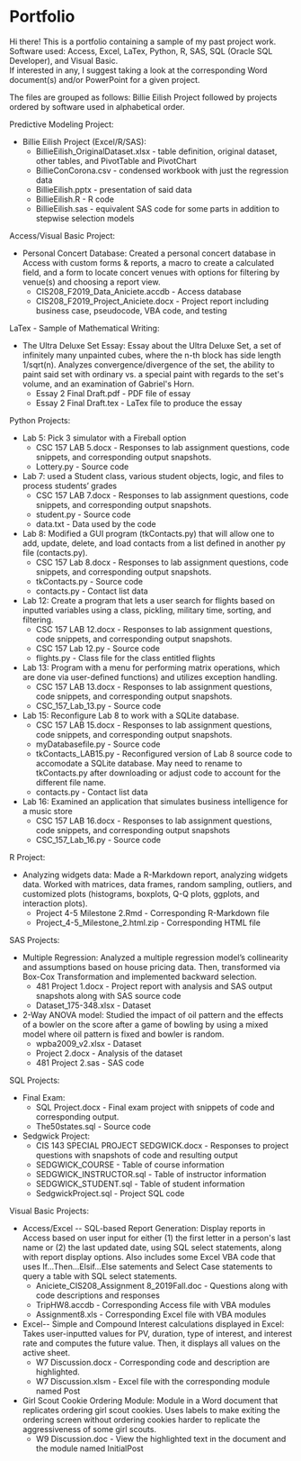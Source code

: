 # Portfolio
Hi there! This is a portfolio containing a sample of my past project work.  
Software used: Access, Excel, LaTex, Python, R, SAS, SQL (Oracle SQL Developer), and Visual Basic.  
If interested in any, I suggest taking a look at the corresponding Word document(s) and/or PowerPoint for a given project.  

The files are grouped as follows: Billie Eilish Project followed by projects ordered by software used in alphabetical order.  
  
Predictive Modeling Project:
  - Billie Eilish Project (Excel/R/SAS):
      - BillieEilish_OriginalDataset.xlsx  - table definition, original dataset, other tables, and PivotTable and PivotChart
      - BillieConCorona.csv - condensed workbook with just the regression data
      - BillieEilish.pptx - presentation of said data
      - BillieEilish.R - R code
      - BillieEilish.sas - equivalent SAS code for some parts in addition to stepwise selection models

Access/Visual Basic Project: 
  - Personal Concert Database: Created a personal concert database in Access with custom forms & reports, a macro to create a calculated field, and a form to locate concert venues with options for filtering by venue(s) and choosing a report view. 
      - CIS208_F2019_Data_Aniciete.accdb - Access database
      - CIS208_F2019_Project_Aniciete.docx - Project report including business case, pseudocode, VBA code, and testing

LaTex - Sample of Mathematical Writing:
  - The Ultra Deluxe Set Essay: Essay about the Ultra Deluxe Set, a set of infinitely many unpainted cubes, where the n-th block has side length 1/sqrt(n). Analyzes convergence/divergence of the set, the ability to paint said set with ordinary vs. a special paint with regards to the set's volume, and an examination of Gabriel's Horn.
    - Essay 2 Final Draft.pdf - PDF file of essay
    - Essay 2 Final Draft.tex - LaTex file to produce the essay

Python Projects:
  - Lab 5: Pick 3 simulator with a Fireball option
      - CSC 157 LAB 5.docx - Responses to lab assignment questions, code snippets, and corresponding output snapshots.
      - Lottery.py - Source code
  - Lab 7: used a Student class, various student objects, logic, and files to process students’ grades
      - CSC 157 LAB 7.docx - Responses to lab assignment questions, code snippets, and corresponding output snapshots.
      - student.py - Source code
      - data.txt - Data used by the code
  - Lab 8: Modified a GUI program (tkContacts.py) that will allow one to add, update, delete, and load contacts from a list defined in another py file (contacts.py).
      - CSC 157 Lab 8.docx - Responses to lab assignment questions, code snippets, and corresponding output snapshots.
      - tkContacts.py - Source code
      - contacts.py - Contact list data
  - Lab 12: Create a program that lets a user search for flights based on inputted variables using a class, pickling, military time, sorting, and filtering.
      - CSC 157 LAB 12.docx - Responses to lab assignment questions, code snippets, and corresponding output snapshots.
      - CSC 157 Lab 12.py - Source code
      - flights.py - Class file for the class entitled flights
  - Lab 13: Program with a menu for performing matrix operations, which are done via user-defined functions) and utilizes exception handling.
      - CSC 157 LAB 13.docx - Responses to lab assignment questions, code snippets, and corresponding output snapshots.
      - CSC_157_Lab_13.py - Source code
  - Lab 15: Reconfigure Lab 8 to work with a SQLite database.
      - CSC 157 LAB 15.docx - Responses to lab assignment questions, code snippets, and corresponding output snapshots.
      - myDatabasefile.py - Source code
      - tkContacts_LAB15.py - Reconfigured version of Lab 8 source code to accomodate a SQLite database. May need to rename to tkContacts.py after downloading or adjust code to account for the different file name.
      - contacts.py - Contact list data
  - Lab 16: Examined an application that simulates business intelligence for a music store
      - CSC 157 LAB 16.docx - Responses to lab assignment questions, code snippets, and corresponding output snapshots
      - CSC_157_Lab_16.py - Source code
 
 R Project:
  - Analyzing widgets data: Made a R-Markdown report, analyzing widgets data. Worked with matrices, data frames, random sampling, outliers, and customized plots (histograms, boxplots, Q-Q plots, ggplots, and interaction plots).
      - Project 4-5 Milestone 2.Rmd - Corresponding R-Markdown file
      - Project_4-5_Milestone_2.html.zip - Corresponding HTML file
 
SAS Projects:
  - Multiple Regression: Analyzed a multiple regression model’s collinearity and assumptions based on house pricing data. Then, transformed via Box-Cox Transformation and implemented backward selection.
      - 481 Project 1.docx - Project report with analysis and SAS output snapshots along with SAS source code
      - Dataset_175-348.xlsx - Dataset
  - 2-Way ANOVA model: Studied the impact of oil pattern and the effects of a bowler on the score after a game of bowling by using a mixed model where oil pattern is fixed and bowler is random.
      - wpba2009_v2.xlsx - Dataset
      - Project 2.docx - Analysis of the dataset
      - 481 Project 2.sas - SAS code

SQL Projects:
  - Final Exam:
      - SQL Project.docx - Final exam project with snippets of code and corresponding output.
      - The50states.sql - Source code
  - Sedgwick Project:
      - CIS 143 SPECIAL PROJECT SEDGWICK.docx - Responses to project questions with snapshots of code and resulting output
      - SEDGWICK_COURSE - Table of course information
      - SEDGWICK_INSTRUCTOR.sql - Table of instructor information
      - SEDGWICK_STUDENT.sql - Table of student information
      - SedgwickProject.sql - Project SQL code
    
 Visual Basic Projects:
  - Access/Excel -- SQL-based Report Generation: Display reports in Access based on user input for either (1) the first letter in a person's last name or (2) the last updated date, using SQL select statements, along with report display options. Also includes some Excel VBA code that uses If...Then...Elsif...Else satements and Select Case statements to query a table with SQL select statements.
      - Aniciete_CIS208_Assignment 8_2019Fall.doc - Questions along with code descriptions and responses
      - TripHW8.accdb - Corresponding Access file with VBA modules
      - Assignment8.xls - Corresponding Excel file with VBA modules
  - Excel-- Simple and Compound Interest calculations displayed in Excel: Takes user-inputted values for PV, duration, type of interest, and interest rate and computes the future value. Then, it displays all values on the active sheet.
      - W7 Discussion.docx - Corresponding code and description are highlighted.
      - W7 Discussion.xlsm - Excel file with the corresponding module named Post
  - Girl Scout Cookie Ordering Module: Module in a Word document that replicates ordering girl scout cookies. Uses labels to make exiting the ordering screen without ordering cookies harder to replicate the aggressiveness of some girl scouts.
      - W9 Discussion.doc - View the highlighted text in the document and the module named InitialPost

      
      
    
